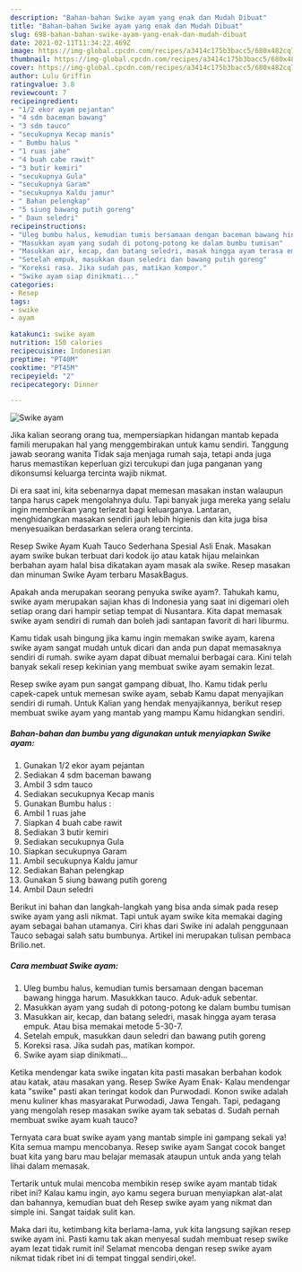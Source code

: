 ```yaml
---
description: "Bahan-bahan Swike ayam yang enak dan Mudah Dibuat"
title: "Bahan-bahan Swike ayam yang enak dan Mudah Dibuat"
slug: 698-bahan-bahan-swike-ayam-yang-enak-dan-mudah-dibuat
date: 2021-02-11T11:34:22.469Z
image: https://img-global.cpcdn.com/recipes/a3414c175b3bacc5/680x482cq70/swike-ayam-foto-resep-utama.jpg
thumbnail: https://img-global.cpcdn.com/recipes/a3414c175b3bacc5/680x482cq70/swike-ayam-foto-resep-utama.jpg
cover: https://img-global.cpcdn.com/recipes/a3414c175b3bacc5/680x482cq70/swike-ayam-foto-resep-utama.jpg
author: Lulu Griffin
ratingvalue: 3.8
reviewcount: 7
recipeingredient:
- "1/2 ekor ayam pejantan"
- "4 sdm baceman bawang"
- "3 sdm tauco"
- "secukupnya Kecap manis"
- " Bumbu halus "
- "1 ruas jahe"
- "4 buah cabe rawit"
- "3 butir kemiri"
- "secukupnya Gula"
- "secukupnya Garam"
- "secukupnya Kaldu jamur"
- " Bahan pelengkap"
- "5 siung bawang putih goreng"
- " Daun seledri"
recipeinstructions:
- "Uleg bumbu halus, kemudian tumis bersamaan dengan baceman bawang hingga harum. Masukkkan tauco. Aduk-aduk sebentar."
- "Masukkan ayam yang sudah di potong-potong ke dalam bumbu tumisan"
- "Masukkan air, kecap, dan batang seledri, masak hingga ayam terasa empuk. Atau bisa memakai metode 5-30-7."
- "Setelah empuk, masukkan daun seledri dan bawang putih goreng"
- "Koreksi rasa. Jika sudah pas, matikan kompor."
- "Swike ayam siap dinikmati..."
categories:
- Resep
tags:
- swike
- ayam

katakunci: swike ayam 
nutrition: 150 calories
recipecuisine: Indonesian
preptime: "PT40M"
cooktime: "PT45M"
recipeyield: "2"
recipecategory: Dinner

---
```



![Swike ayam](https://img-global.cpcdn.com/recipes/a3414c175b3bacc5/680x482cq70/swike-ayam-foto-resep-utama.jpg)

Jika kalian seorang orang tua, mempersiapkan hidangan mantab kepada famili merupakan hal yang menggembirakan untuk kamu sendiri. Tanggung jawab seorang  wanita Tidak saja menjaga rumah saja, tetapi anda juga harus memastikan keperluan gizi tercukupi dan juga panganan yang dikonsumsi keluarga tercinta wajib nikmat.

Di era  saat ini, kita sebenarnya dapat memesan masakan instan walaupun tanpa harus capek mengolahnya dulu. Tapi banyak juga mereka yang selalu ingin memberikan yang terlezat bagi keluarganya. Lantaran, menghidangkan masakan sendiri jauh lebih higienis dan kita juga bisa menyesuaikan berdasarkan selera orang tercinta. 

Resep Swike Ayam Kuah Tauco Sederhana Spesial Asli Enak. Masakan ayam swike bukan terbuat dari kodok ijo atau katak hijau melainkan berbahan ayam halal bisa dikatakan ayam masak ala swike. Resep masakan dan minuman Swike Ayam terbaru MasakBagus.

Apakah anda merupakan seorang penyuka swike ayam?. Tahukah kamu, swike ayam merupakan sajian khas di Indonesia yang saat ini digemari oleh setiap orang dari hampir setiap tempat di Nusantara. Kita dapat memasak swike ayam sendiri di rumah dan boleh jadi santapan favorit di hari liburmu.

Kamu tidak usah bingung jika kamu ingin memakan swike ayam, karena swike ayam sangat mudah untuk dicari dan anda pun dapat memasaknya sendiri di rumah. swike ayam dapat dibuat memalui berbagai cara. Kini telah banyak sekali resep kekinian yang membuat swike ayam semakin lezat.

Resep swike ayam pun sangat gampang dibuat, lho. Kamu tidak perlu capek-capek untuk memesan swike ayam, sebab Kamu dapat menyajikan sendiri di rumah. Untuk Kalian yang hendak menyajikannya, berikut resep membuat swike ayam yang mantab yang mampu Kamu hidangkan sendiri.

<!--inarticleads1-->

##### Bahan-bahan dan bumbu yang digunakan untuk menyiapkan Swike ayam:

1. Gunakan 1/2 ekor ayam pejantan
1. Sediakan 4 sdm baceman bawang
1. Ambil 3 sdm tauco
1. Sediakan secukupnya Kecap manis
1. Gunakan  Bumbu halus :
1. Ambil 1 ruas jahe
1. Siapkan 4 buah cabe rawit
1. Sediakan 3 butir kemiri
1. Sediakan secukupnya Gula
1. Siapkan secukupnya Garam
1. Ambil secukupnya Kaldu jamur
1. Sediakan  Bahan pelengkap
1. Gunakan 5 siung bawang putih goreng
1. Ambil  Daun seledri


Berikut ini bahan dan langkah-langkah yang bisa anda simak pada resep swike ayam yang asli nikmat. Tapi untuk ayam swike kita memakai daging ayam sebagai bahan utamanya. Ciri khas dari Swike ini adalah penggunaan Tauco sebagai salah satu bumbunya. Artikel ini merupakan tulisan pembaca Brilio.net. 

<!--inarticleads2-->

##### Cara membuat Swike ayam:

1. Uleg bumbu halus, kemudian tumis bersamaan dengan baceman bawang hingga harum. Masukkkan tauco. Aduk-aduk sebentar.
1. Masukkan ayam yang sudah di potong-potong ke dalam bumbu tumisan
1. Masukkan air, kecap, dan batang seledri, masak hingga ayam terasa empuk. Atau bisa memakai metode 5-30-7.
1. Setelah empuk, masukkan daun seledri dan bawang putih goreng
1. Koreksi rasa. Jika sudah pas, matikan kompor.
1. Swike ayam siap dinikmati...


Ketika mendengar kata swike ingatan kita pasti masakan berbahan kodok atau katak, atau masakan yang. Resep Swike Ayam Enak- Kalau mendengar kata &#34;swike&#34; pasti akan teringat kodok dan Purwodadi. Konon swike adalah menu kuliner khas masyarakat Purwodadi, Jawa Tengah. Tapi, pedagang yang mengolah resep masakan swike ayam tak sebatas d. Sudah pernah membuat swike ayam kuah tauco? 

Ternyata cara buat swike ayam yang mantab simple ini gampang sekali ya! Kita semua mampu mencobanya. Resep swike ayam Sangat cocok banget buat kita yang baru mau belajar memasak ataupun untuk anda yang telah lihai dalam memasak.

Tertarik untuk mulai mencoba membikin resep swike ayam mantab tidak ribet ini? Kalau kamu ingin, ayo kamu segera buruan menyiapkan alat-alat dan bahannya, kemudian buat deh Resep swike ayam yang nikmat dan simple ini. Sangat taidak sulit kan. 

Maka dari itu, ketimbang kita berlama-lama, yuk kita langsung sajikan resep swike ayam ini. Pasti kamu tak akan menyesal sudah membuat resep swike ayam lezat tidak rumit ini! Selamat mencoba dengan resep swike ayam nikmat tidak ribet ini di tempat tinggal sendiri,oke!.

